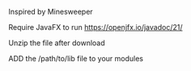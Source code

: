 Inspired by Minesweeper

Require JavaFX to run 
https://openjfx.io/javadoc/21/

Unzip the file after download

ADD the /path/to/lib file to your modules